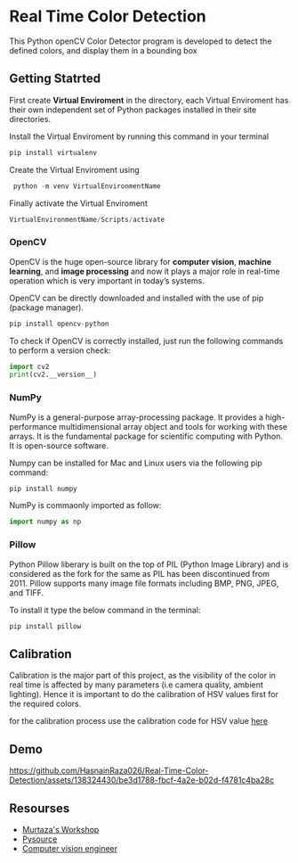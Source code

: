 
# Real Time Color Detection
This Python openCV Color Detector program is developed to detect the defined colors, and display them in a bounding box

## Getting Statrted
First create **Virtual Enviroment** in the directory, each Virtual Enviroment has their own independent set of Python packages installed in their site directories.

Install the Virtual Enviroment by running this command in your terminal
```py
pip install virtualenv
```

Create the Virtual Enviroment using
```py
 python -m venv VirtualEnvironmentName
```

Finally activate the Virtual Enviroment
```py
VirtualEnvironmentName/Scripts/activate
```

### OpenCV
OpenCV is the huge open-source library for **computer vision**, **machine learning**, and **image processing** and now it plays a major role in real-time operation which is very important in today’s systems.

OpenCV can be directly downloaded and installed with the use of pip (package manager).
```py
pip install opencv-python
```

To check if OpenCV is correctly installed, just run the following commands to perform a version check:
```py
import cv2
print(cv2.__version__)
```

### NumPy
NumPy is a general-purpose array-processing package. It provides a high-performance multidimensional array object and tools for working with these arrays. It is the fundamental package for scientific computing with Python. It is open-source software.

Numpy can be installed for Mac and Linux users via the following pip command:
```py
pip install numpy
```

NumPy is commaonly imported as follow:
```py
import numpy as np
```

### Pillow
Python Pillow liberary is built on the top of PIL (Python Image Library) and is considered as the fork for the same as PIL has been discontinued from 2011. Pillow supports many image file formats including BMP, PNG, JPEG, and TIFF.

To install it type the below command in the terminal:
```py
pip install pillow
```

## Calibration
Calibration is the major part of this project, as the visibility of the color in real time is affected by many parameters (i.e camera quality, ambient lighting).
Hence it is important to do the calibration of HSV values first for the required colors.

for the calibration process use the calibration code for HSV value [here](https://github.com/HasnainRaza026/opencv/blob/main/Chapter%207%20(Color%20Detection)/color_detection_webcam.py)


## Demo

https://github.com/HasnainRaza026/Real-Time-Color-Detection/assets/138324430/be3d1788-fbcf-4a2e-b02d-f4781c4ba28c

## Resourses
+ [Murtaza's Workshop](www.youtube.com/@murtazasworkshop)
+ [Pysource](www.youtube.com/@pysource-com)
+ [Computer vision engineer](www.youtube.com/@ComputerVisionEngineer)




